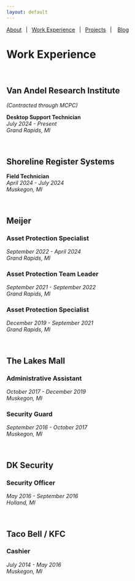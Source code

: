 ```yaml
---
layout: default
---
```


[About](about.md)&ensp;
|&ensp;
[Work Experience](work-experience.md)&ensp;
|&ensp;
[Projects](projects.md)&ensp;
| &ensp;
[Blog](blog.html)

# Work Experience

&nbsp;

## Van Andel Research Institute
*(Contracted through MCPC)* 

**Desktop Support Technician**<br>
*July 2024 - Present<br>
Grand Rapids, MI*

&nbsp;

## Shoreline Register Systems

**Field Technician**<br>
	*April 2024 - July 2024<br>
	Muskegon, MI*

&nbsp;

## Meijer

### Asset Protection Specialist
*September 2022 - April 2024<br>
Grand Rapids, MI*

### Asset Protection Team Leader
*September 2021 - September 2022<br>
Grand Rapids, MI*

### Asset Protection Specialist
*December 2019 - September 2021<br>
Grand Rapids, MI*

&nbsp;

## The Lakes Mall

### Administrative Assistant
*October 2017 - December 2019<br>
Muskegon, MI*

### Security Guard
*September 2016 - October 2017<br>
Muskegon, MI*

&nbsp;

## DK Security

### Security Officer
*May 2016 - September 2016<br>
Holland, MI*

&nbsp;

## Taco Bell / KFC

### Cashier
*July 2014 - May 2016<br>
Muskegon, MI*